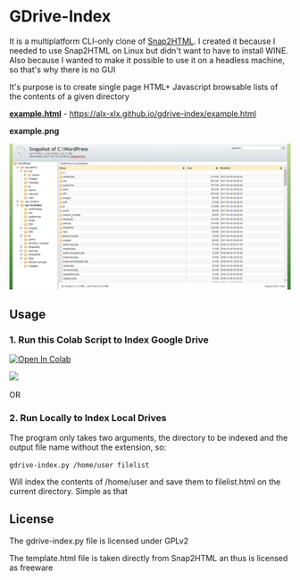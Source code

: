 # GDrive-Index

It is a multiplatform CLI-only clone of [Snap2HTML](http://www.rlvision.com/snap2html/about.php).
I created it because I needed to use Snap2HTML on Linux but didn't want to have to install WINE. Also because I wanted to make it possible to use it on a headless machine, so that's why there is no GUI 

It's purpose is to create single page HTML+ Javascript browsable lists of the contents of a given directory

[**example.html**](https://alx-xlx.github.io/gdrive-index/example.html) - https://alx-xlx.github.io/gdrive-index/example.html

**example.png**

![](example.png)

## Usage
### 1. Run this Colab Script to Index Google Drive
<!-- Open in Colab in Center -->
<a href="https://colab.research.google.com/github/alx-xlx/gdrive-index/blob/master/gdrive_index.ipynb" rel="nofollow"><img src="https://camo.githubusercontent.com/52feade06f2fecbf006889a904d221e6a730c194/68747470733a2f2f636f6c61622e72657365617263682e676f6f676c652e636f6d2f6173736574732f636f6c61622d62616467652e737667" alt="Open In Colab" class='centre' data-canonical-src="https://colab.research.google.com/assets/colab-badge.svg" style="max-width:100%;display:block;margin-left:auto;margin-right:auto;"></a>

![](https://i.imgur.com/sj4PEUo.gif)

OR

### 2. Run Locally to Index Local Drives

The program only takes two arguments, the directory to be indexed and the output file name without the extension, so:

```gdrive-index.py /home/user filelist```
 
Will index the contents of /home/user and save them to filelist.html on the current directory. Simple as that


## License
The gdrive-index.py file is licensed under GPLv2

The template.html file is taken directly from Snap2HTML an thus is licensed as freeware
